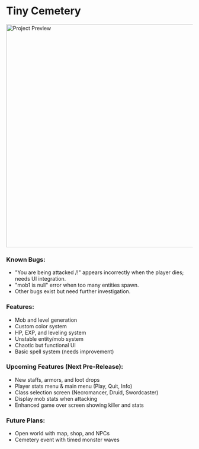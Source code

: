 <h1>Tiny Cemetery</h1>

<img src="https://cdn.discordapp.com/attachments/645719590097125398/1288173600213303317/image.png?ex=66f438a7&is=66f2e727&hm=2e1064382f3442c33430706f188f5e4f15e8d2c39163e793262ea4cf09ab802a" alt="Project Preview" width="600">

<h3>Known Bugs:</h3>
<ul>
    <li>"You are being attacked /!" appears incorrectly when the player dies; needs UI integration.</li>
    <li>"mob1 is null" error when too many entities spawn.</li>
    <li>Other bugs exist but need further investigation.</li>
</ul>

<h3>Features:</h3>
<ul>
    <li>Mob and level generation</li>
    <li>Custom color system</li>
    <li>HP, EXP, and leveling system</li>
    <li>Unstable entity/mob system</li>
    <li>Chaotic but functional UI</li>
    <li>Basic spell system (needs improvement)</li>
</ul>

<h3>Upcoming Features (Next Pre-Release):</h3>
<ul>
    <li>New staffs, armors, and loot drops</li>
    <li>Player stats menu &amp; main menu (Play, Quit, Info)</li>
    <li>Class selection screen (Necromancer, Druid, Swordcaster)</li>
    <li>Display mob stats when attacking</li>
    <li>Enhanced game over screen showing killer and stats</li>
</ul>

<h3>Future Plans:</h3>
<ul>
    <li>Open world with map, shop, and NPCs</li>
    <li>Cemetery event with timed monster waves</li>
</ul>
